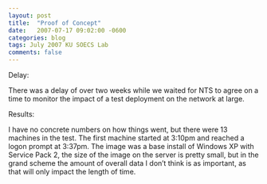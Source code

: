 ```yaml
---
layout: post
title:  "Proof of Concept"
date:   2007-07-17 09:02:00 -0600
categories: blog
tags: July 2007 KU SOECS Lab
comments: false
---
```

Delay:

There was a delay of over two weeks while we waited for NTS to agree on a time to monitor the impact of a test deployment on the network at large.

Results:

I have no concrete numbers on how things went, but there were 13 machines in the test. The first machine started at 3:10pm and reached a logon prompt at 3:37pm. The image was a base install of Windows XP with Service Pack 2, the size of the image on the server is pretty small, but in the grand scheme the amount of overall data I don’t think is as important, as that will only impact the length of time.
